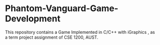 # Phantom-Vanguard-Game-Development
This repository contains a Game Implemented in C/C++ with  iGraphics , as a term project assignment of CSE 1200, AUST.
